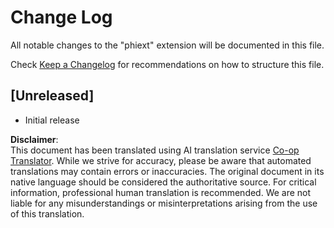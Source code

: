 <!--
CO_OP_TRANSLATOR_METADATA:
{
  "original_hash": "bd0afcb627d5754038537758315cbad7",
  "translation_date": "2025-07-09T20:09:54+00:00",
  "source_file": "code/09.UpdateSamples/Aug/vscode/phiext/CHANGELOG.md",
  "language_code": "en"
}
-->
# Change Log

All notable changes to the "phiext" extension will be documented in this file.

Check [Keep a Changelog](http://keepachangelog.com/) for recommendations on how to structure this file.

## [Unreleased]

- Initial release

**Disclaimer**:  
This document has been translated using AI translation service [Co-op Translator](https://github.com/Azure/co-op-translator). While we strive for accuracy, please be aware that automated translations may contain errors or inaccuracies. The original document in its native language should be considered the authoritative source. For critical information, professional human translation is recommended. We are not liable for any misunderstandings or misinterpretations arising from the use of this translation.